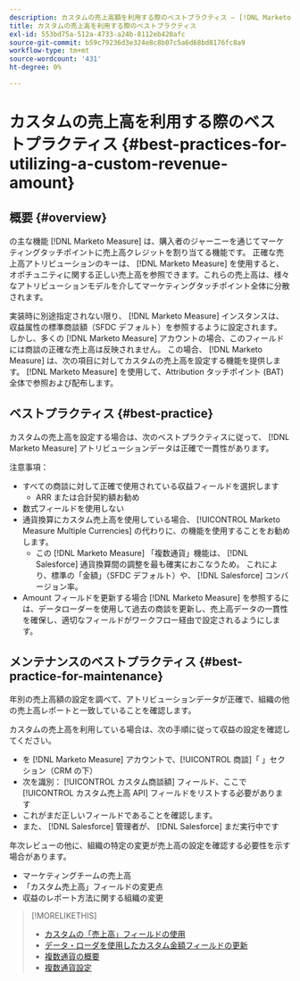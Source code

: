 ```yaml
---
description: カスタムの売上高額を利用する際のベストプラクティス — [!DNL Marketo Measure]  — 製品ドキュメント
title: カスタムの売上高を利用する際のベストプラクティス
exl-id: 553bd75a-512a-4733-a24b-8112eb420afc
source-git-commit: b59c79236d3e324e8c8b07c5a6d68bd8176fc8a9
workflow-type: tm+mt
source-wordcount: '431'
ht-degree: 0%

---
```


# カスタムの売上高を利用する際のベストプラクティス {#best-practices-for-utilizing-a-custom-revenue-amount}

## 概要 {#overview}

の主な機能 [!DNL Marketo Measure] は、購入者のジャーニーを通じてマーケティングタッチポイントに売上高クレジットを割り当てる機能です。 正確な売上高アトリビューションのキーは、 [!DNL Marketo Measure] を使用すると、オポチュニティに関する正しい売上高を参照できます。これらの売上高は、様々なアトリビューションモデルを介してマーケティングタッチポイント全体に分散されます。

実装時に別途指定されない限り、 [!DNL Marketo Measure] インスタンスは、収益属性の標準商談額（SFDC デフォルト）を参照するように設定されます。 しかし、多くの [!DNL Marketo Measure] アカウントの場合、このフィールドには商談の正確な売上高は反映されません。 この場合、 [!DNL Marketo Measure] は、次の項目に対してカスタムの売上高を設定する機能を提供します。 [!DNL Marketo Measure] を使用して、Attribution タッチポイント (BAT) 全体で参照および配布します。

## ベストプラクティス {#best-practice}

カスタムの売上高を設定する場合は、次のベストプラクティスに従って、 [!DNL Marketo Measure] アトリビューションデータは正確で一貫性があります。

注意事項：

* すべての商談に対して正確で使用されている収益フィールドを選択します
   * ARR または合計契約額お勧め
* 数式フィールドを使用しない
* 通貨換算にカスタム売上高を使用している場合、 [!UICONTROL Marketo Measure Multiple Currencies] の代わりに、の機能を使用することをお勧めします。
   * この [!DNL Marketo Measure] 「複数通貨」機能は、 [!DNL Salesforce] 通貨換算間の調整を最も確実におこなうため。 これにより、標準の「金額」（SFDC デフォルト）や、 [!DNL Salesforce] コンバージョン率。
* Amount フィールドを更新する場合 [!DNL Marketo Measure] を参照するには、データローダーを使用して過去の商談を更新し、売上高データの一貫性を確保し、適切なフィールドがワークフロー経由で設定されるようにします。

## メンテナンスのベストプラクティス {#best-practice-for-maintenance}

年別の売上高額の設定を調べて、アトリビューションデータが正確で、組織の他の売上高レポートと一致していることを確認します。

カスタムの売上高を利用している場合は、次の手順に従って収益の設定を確認してください。

* を [!DNL Marketo Measure] アカウントで、[!UICONTROL 商談]「 」セクション（CRM の下）
* 次を識別： [!UICONTROL カスタム商談額] フィールド、ここで [!UICONTROL カスタム売上高 API] フィールドをリストする必要があります
* これがまだ正しいフィールドであることを確認します。
* また、 [!DNL Salesforce] 管理者が、 [!DNL Salesforce] まだ実行中です

年次レビューの他に、組織の特定の変更が売上高の設定を確認する必要性を示す場合があります。

* マーケティングチームの売上高
* 「カスタム売上高」フィールドの変更点
* 収益のレポート方法に関する組織の変更

>[!MORELIKETHIS]
>
>* [カスタムの「売上高」フィールドの使用](/help/advanced-marketo-measure-features/custom-revenue-amount/using-a-custom-revenue-amount-field.md)
>* [データ・ローダを使用したカスタム金額フィールドの更新](/help/advanced-marketo-measure-features/custom-revenue-amount/using-data-loader-to-update-marketo-measure-custom-amount-field.md)
>* [複数通貨の概要](/help/advanced-marketo-measure-features/multi-currency/overview.md)
>* [複数通貨設定](/help/advanced-marketo-measure-features/multi-currency/settings.md)

